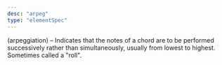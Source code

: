 ```yaml
---
desc: "arpeg"
type: "elementSpec"
---
```


(arpeggiation) – Indicates that the notes of a chord are to be performed successively
rather than simultaneously, usually from lowest to highest. Sometimes called a
"roll".